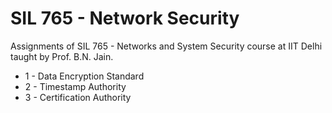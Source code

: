 
# SIL 765 - Network Security
 
Assignments of SIL 765 - Networks and System Security course at IIT Delhi taught by Prof. B.N. Jain.

* 1 - Data Encryption Standard
* 2 - Timestamp Authority
* 3 - Certification Authority
